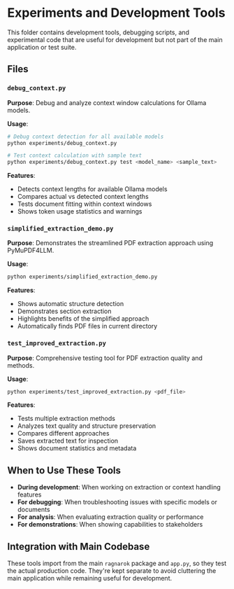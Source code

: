 # Experiments and Development Tools

This folder contains development tools, debugging scripts, and experimental code that are useful for development but not part of the main application or test suite.

## Files

### `debug_context.py`
**Purpose**: Debug and analyze context window calculations for Ollama models.

**Usage**:
```bash
# Debug context detection for all available models
python experiments/debug_context.py

# Test context calculation with sample text
python experiments/debug_context.py test <model_name> <sample_text>
```

**Features**:
- Detects context lengths for available Ollama models
- Compares actual vs detected context lengths
- Tests document fitting within context windows
- Shows token usage statistics and warnings

### `simplified_extraction_demo.py`
**Purpose**: Demonstrates the streamlined PDF extraction approach using PyMuPDF4LLM.

**Usage**:
```bash
python experiments/simplified_extraction_demo.py
```

**Features**:
- Shows automatic structure detection
- Demonstrates section extraction
- Highlights benefits of the simplified approach
- Automatically finds PDF files in current directory

### `test_improved_extraction.py`
**Purpose**: Comprehensive testing tool for PDF extraction quality and methods.

**Usage**:
```bash
python experiments/test_improved_extraction.py <pdf_file>
```

**Features**:
- Tests multiple extraction methods
- Analyzes text quality and structure preservation
- Compares different approaches
- Saves extracted text for inspection
- Shows document statistics and metadata

## When to Use These Tools

- **During development**: When working on extraction or context handling features
- **For debugging**: When troubleshooting issues with specific models or documents
- **For analysis**: When evaluating extraction quality or performance
- **For demonstrations**: When showing capabilities to stakeholders

## Integration with Main Codebase

These tools import from the main `ragnarok` package and `app.py`, so they test the actual production code. They're kept separate to avoid cluttering the main application while remaining useful for development. 